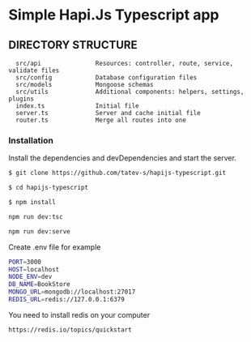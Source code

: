 # Simple Hapi.Js Typescript app
DIRECTORY STRUCTURE
-------------------

      src/api               Resources: controller, route, service, validate files
      src/config            Database configuration files
      src/models            Mongoose schemas
      src/utils             Additional components: helpers, settings, plugins 
      index.ts              Initial file
      server.ts             Server and cache initial file
      router.ts             Merge all routes into one
      
### Installation
Install the dependencies and devDependencies and start the server.

```sh
$ git clone https://github.com/tatev-s/hapijs-typescript.git
```
```sh
$ cd hapijs-typescript
```
```sh
$ npm install
```
```sh
npm run dev:tsc
```
```sh
npm run dev:serve
```
Create .env file for example
```sh
PORT=3000
HOST=localhost
NODE_ENV=dev
DB_NAME=BookStore
MONGO_URL=mongodb://localhost:27017
REDIS_URL=redis://127.0.0.1:6379
```

You need to install redis on your computer
```
https://redis.io/topics/quickstart
```

